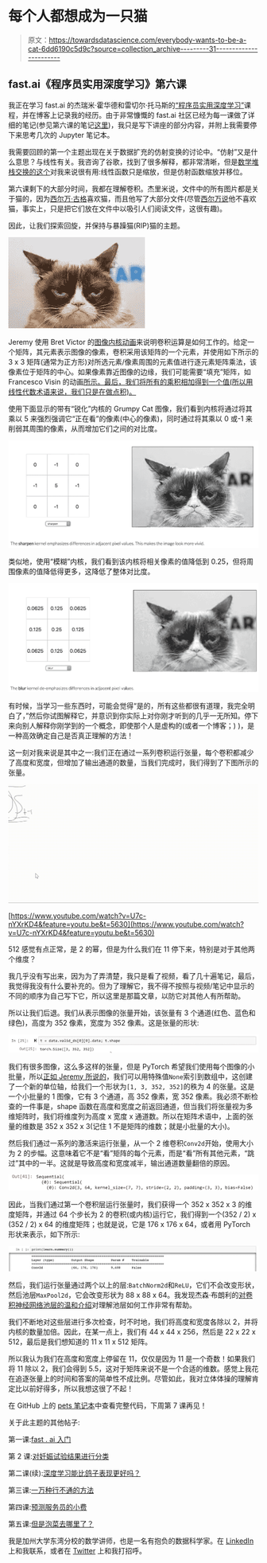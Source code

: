 # 每个人都想成为一只猫

> 原文：<https://towardsdatascience.com/everybody-wants-to-be-a-cat-6dd6190c5d9c?source=collection_archive---------31----------------------->

## fast.ai《程序员实用深度学习》第六课

我正在学习 fast.ai 的杰瑞米·霍华德和雷切尔·托马斯的[“程序员实用深度学习”](https://course.fast.ai/)课程，并在博客上记录我的经历。由于非常慷慨的 fast.ai 社区已经为每一课做了详细的笔记(参见第六课的笔记[这里](https://github.com/hiromis/notes/blob/master/Lesson6.md))，我只是写下讲座的部分内容，并附上我需要停下来思考几次的 Jupyter 笔记本。

我需要回顾的第一个主题出现在关于数据扩充的仿射变换的讨论中。“仿射”又是什么意思？与线性有关。我咨询了谷歌，找到了很多解释，都非常清晰，但是[数学堆栈交换的这个](https://math.stackexchange.com/questions/275310/what-is-the-difference-between-linear-and-affine-function)对我来说很有用:线性函数只是缩放，但是仿射函数缩放并移位。

第六课剩下的大部分时间，我都在理解卷积。杰里米说，文件中的所有图片都是关于猫的，因为[西尔万·古格](https://twitter.com/GuggerSylvain)喜欢猫，而且他写了大部分文件(尽管[西尔万说](https://forums.fast.ai/t/lesson-6-in-class-discussion/31440/129?u=go_go_gadget)他不喜欢猫，事实上，只是把它们放在文件中以吸引人们阅读文件，这很有趣)。

因此，让我们探索回旋，并保持与暴躁猫(RIP)猫的主题。

![](img/2a757e51827b9207dd27678dfa5e6ba0.png)

Jeremy 使用 Bret Victor 的[图像内核动画](http://setosa.io/ev/image-kernels/)来说明卷积运算是如何工作的。给定一个矩阵，其元素表示图像的像素，卷积采用该矩阵的一个元素，并使用如下所示的 3 x 3 矩阵(通常为正方形)对所选元素/像素周围的元素值进行逐元素矩阵乘法，该像素位于矩阵的中心。如果像素靠近图像的边缘，我们可能需要“填充”矩阵，如 Francesco Visin 的动画[所示。最后，我们将所有的乘积相加得到一个值(所以用线性代数术语来说，我们只是在做点积)。](https://github.com/vdumoulin/conv_arithmetic/blob/master/README.md)

使用下面显示的带有“锐化”内核的 Grumpy Cat 图像，我们看到内核将通过将其乘以 5 来强烈强调它“正在看”的像素(中心的像素)，同时通过将其乘以 0 或-1 来削弱其周围的像素，从而增加它们之间的对比度。

![](img/d3dc43d0d8999033bddb3bef0c80dc5f.png)

类似地，使用“模糊”内核，我们看到该内核将相关像素的值降低到 0.25，但将周围像素的值降低得更多，这降低了整体对比度。

![](img/3e7fc42991899a00078c28bf69df851e.png)

有时候，当学习一些东西时，可能会觉得“是的，所有这些都很有道理，我完全明白了，”然后你试图解释它，并意识到你实际上对你刚才听到的几乎一无所知。停下来向别人解释你刚学到的一个概念，即使那个人是虚构的(或者一个博客；) )，是一种高效确定自己是否真正理解的方法！

这一刻对我来说是其中之一:我们正在通过一系列卷积运行张量，每个卷积都减少了高度和宽度，但增加了输出通道的数量，当我们完成时，我们得到了下图所示的张量。

![](img/49223367b93c5c798281ef9f49bc8859.png)

[https://www.youtube.com/watch?v=U7c-nYXrKD4&feature=youtu.be&t=5630](https://www.youtube.com/watch?v=U7c-nYXrKD4&feature=youtu.be&t=5630)

512 感觉有点正常，是 2 的幂，但是为什么我们在 11 停下来，特别是对于其他两个维度？

我几乎没有写出来，因为为了弄清楚，我只是看了视频，看了几十遍笔记，最后，我觉得我没有什么要补充的。但为了理解它，我不得不按照与视频/笔记中显示的不同的顺序为自己写下它，所以这里是那篇文章，以防它对其他人有所帮助。

所以让我们后退。我们从表示图像的张量开始，该张量有 3 个通道(红色、蓝色和绿色)，高度为 352 像素，宽度为 352 像素。这是张量的形状:

![](img/00d1a50fb58dee01eb13ab346125f8eb.png)

我们有很多图像，这么多这样的张量，但是 PyTorch 希望我们使用每个图像的小批量，所以[正如 Jeremy 所说的](https://youtu.be/U7c-nYXrKD4?t=5538)，我们可以用特殊值`None`索引到数组中，这创建了一个新的单位轴，给我们一个形状为`[1, 3, 352, 352]`的秩为 4 的张量。这是一个小批量的 1 图像，它有 3 个通道，高 352 像素，宽 352 像素。我必须不断检查的一件事是，shape 函数在高度和宽度之前返回通道，但当我们将张量视为多维矩阵时，我们将维度列为高度 x 宽度 x 通道数。所以在矩阵术语中，上面的张量的维数是 352 x 352 x 3(记住 1 不是矩阵的维数；就是小批量的大小)。

然后我们通过一系列的激活来运行张量，从一个 2 维卷积`Conv2d`开始，使用大小为 2 的步幅。这意味着它不是“看”矩阵的每个元素，而是“看”所有其他元素，“跳过”其中的一半。这就是导致高度和宽度减半，输出通道数量翻倍的原因。

![](img/3568011781aca12e5cc394dcb4ae9eb6.png)

因此，当我们通过第一个卷积层运行张量时，我们获得一个 352 x 352 x 3 的维度矩阵，并通过 64 个步长为 2 的卷积(或内核)运行它，我们得到一个(352 / 2) x (352 / 2) x 64 的维度矩阵；也就是说，它是 176 x 176 x 64，或者用 PyTorch 形状来表示，如下所示:

![](img/0b18f826e56bf41088bc2ff461a2e631.png)

然后，我们运行张量通过两个以上的层:`BatchNorm2d`和`ReLU`，它们不会改变形状，然后池层`MaxPool2d`，它会改变形状为 88 x 88 x 64。我发现杰森·布朗利的[对卷积神经网络池层的温和介绍](https://machinelearningmastery.com/pooling-layers-for-convolutional-neural-networks/)对理解池层如何工作非常有帮助。

我们不断地对这些层进行多次检查，时不时地，我们将高度和宽度各除以 2，并将内核的数量加倍。因此，在某一点上，我们有 44 x 44 x 256，然后是 22 x 22 x 512，最后是我们想知道的 11 x 11 x 512 矩阵。

所以我认为我们在高度和宽度上停留在 11，仅仅是因为 11 是一个奇数！如果我们将 11 除以 2，我们会得到 5.5，这对于矩阵来说不是一个合适的维数。感觉上我花在追逐张量上的时间和答案的简单性不成比例。尽管如此，我对立体体操的理解肯定比以前好得多，所以我想这很了不起！

在 GitHub 上的 [pets 笔记本](https://github.com/LauraLangdon/pets)中查看完整代码，下周第 7 课再见！

关于此主题的其他帖子:

第一课:[fast . ai 入门](/getting-started-with-fast-ai-350914ee65d2)

第 2 课:[对妊娠试验结果进行分类](/classifying-pregnancy-test-results-99adda4bca4c)

第二课(续):[深度学习能比鸽子表现更好吗？](/can-deep-learning-perform-better-than-pigeons-d37ef1581a2f)

第三课:[一万种行不通的方法](/10-000-ways-that-wont-work-311925525cf0)

第四课:[预测服务员的小费](/predicting-a-waiters-tips-1990342a0d02)

第五课:[但是泡菜去哪里了？](/but-where-does-the-pickle-go-53619676bf5f)

我是加州大学东湾分校的数学讲师，也是一名有抱负的数据科学家。在 [LinkedIn](https://linkedin.com/in/laura-langdon/) 上和我联系，或者在 [Twitter](https://twitter.com/laura_e_langdon) 上和我打招呼。